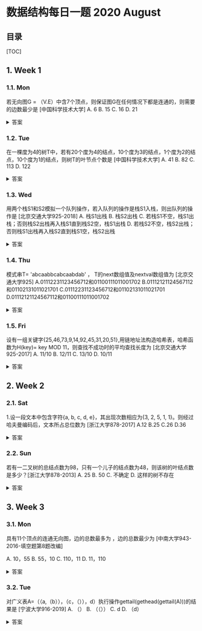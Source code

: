 数据结构每日一题 2020 August
===

目录
---

[TOC]

## 1. Week 1

### 1.1. Mon

若无向图G = （V.E）中含7个顶点，则保证图G在任何情况下都是连通的，则需要的边数最少是            [中国科学技术大学]
A.  6
B.  15
C.  16
D.  21

<details>
<summary>答案</summary>
答案：C<br>
解析：若保证无向图在任何情况下都是连通的，即任意变动图G中的边，图G始终保持连通，首先需要G的任意6个结点构成完全联通子图G1，需要15条边，然后在添加一条边使第7结点与G1连起来，共需16条边
</details>

### 1.2. Tue

在一棵度为4的树T中，若有20个度为4的结点，10个度为3的结点，1个度为2的结点，10个度为1的结点，则树T的叶节点个数是           [中国科学技术大学]
A.  41
B.  82
C.  113
D.  122

<details>
<summary>答案</summary>
答案：B<br>
解析：树的公理：点数比段数多1，n -1  = 20*4 + 3*10 + 1*2 + 10*1 ，所以n = 122 + 1 = 123 ，其他节点的数量总和为 m = 20 + 10 + 1 +10 = 41 ，所以，叶子节点数为n-m = 123 -41 = 82。
</details>

### 1.3. Wed

用两个栈S1和S2模拟一个队列操作，若入队列的操作是栈S1入栈，则出队列的操作是           [北京交通大学925-2018]
A.  栈S1出栈
B.  栈S2出栈
C.  若栈S1不空，栈S1出栈；否则栈S2出栈再入栈S1直到栈S2空，栈S1出栈
D.  若栈S2不空，栈S2出栈；否则栈S1出栈再入栈S2直到栈S1空，栈S2出栈

<details>
<summary>答案</summary>
答案：D<br>
解析：利用两个栈S1和S2来模拟一个队列，当需要向队列中插入一个元素时，用S1来存放已经输入的元素，即S1执行入栈操作，当需要出队时，则对S2执行出栈操作。由于从栈中取出元素的顺序是原顺序的逆序，所以先将S1的所有元素全部出栈并入栈到S2中，再在S2中进行出栈操作，就能实现出队操作，而在执行此操作之前，先判断S2是否为空，否则会导致顺序混乱。
</details>

### 1.4. Thu

模式串T= 'abcaabbcabcaabdab' ， T的next数组值及nextval数组值为         [北京交通大学925]
A.01112231123456712和01100111011001702
B.01112121124567112和01102131011021701
C.01112231123456712和01102131011021701
D.01112121124567112和01100111011001702

<details>
<summary>答案</summary>
答案：C<br>
解析：<br>
id  1   2   3   4   5   6   7   8   9   10  11  12  13  14  15  16  17<br>
char a   b   c   a   a   b   b   c   a   b   c   a   a   b   d   a   b<br>
maxl       0   0   0   1   1   2   0   0   1   2   3   4   5   6   0   1   2<br>
next       0   1   1   1   2   2   3   1   1   2   3   4   5   6   7   1   2<br>
nextval    0   1   1   0   2   1   3   1   0   1   1   0   2   1   7   0   1

如果 next[i] = next[next[i]]，则 nextval[i] := next[next[i]]，否则 nextval[i] := next[i]。
</details>

### 1.5. Fri

设有一组关键字{25,46,73,9,14,92,45,31,20,51},用链地址法构造哈希表，哈希函数为H(key)= key MOD 11，则查找不成功时的平均查找长度为         [北京交通大学925-2017]
A.  11/10
B.  12/11
C.  13/10
D.  10/11

<details>
<summary>答案</summary>
答案：D<br>
解析：10个数字mod 11 后结果为 [3,2,7,9,3,4,1,9,9,7]，查找失败时 地址0 比较0次 地址1 比较1次 地址2 比较1次 地址3 比较2次 地址4 比较1次 地址5 比较0次 地址6 比较0次 地址7 比较2次 地址8 比较0次 地址9 比较3次 地址10 比较0次ASL失败=（1+0+1+2+1+0+0+2+0+3+0）/11 =10/11。
</details>

## 2. Week 2

### 2.1. Sat

1.设一段文本中包含字符{a, b, c, d, e}，其出现次数相应为{3, 2, 5, 1, 1}。则经过哈夫曼编码后，文本所占总位数为            [浙江大学878-2017]
A.12
B.25
C.26
D.36

<details>
<summary>答案</summary>
答案：B<br>
根据哈夫曼树，5编码为1，3编码为11，2编码为110，两个1编码为1110和1111，最后的总位数为，5*1 + 3*2 + 2*3 + 2* 4 = 25。
</details>

### 2.2. Sun

若有一二叉树的总结点数为98，只有一个儿子的结点数为48，则该树的叶结点数是多少？[浙江大学878-2013]
A.  25
B.  50
C.  不确定
D.  这样的树不存在

<details>
<summary>答案</summary>
答案：D<br>
解析：总结点个数为 n0 + n1 + n2，<br>
我们可以得到98 = n0 + n1 + n2<br>
且n1 = 48，同时n0 = n2 + 1<br>
两个式子联立，得到n0 = 51/2 因为结点数不可能是小数，所以不存在这样的树。
</details>

## 3. Week 3

### 3.1. Mon

具有11个顶点的连通无向图，边的总数最多为       ，边的总数最少为        [中南大学943-2016-填空题第8题改编]

A.  10，55
B.  55，10
C.  110，11
D.  11，110

<details>
<summary>答案</summary>
答案：B<br>
解析：对于连通无向图，边的总数最多的情况是此图为无向完全图的时候，此时对于n个顶点，有n*(n-1)/2条边，此题n=11，于是边最多为11*（11-1）/2=55条边的总数最少的情况是此图为树的情况，对于树来说，n个顶点有n-1条边，于是此题中最少10条边。
</details>

### 3.2. Tue

对广义表A=（（a,（b）），（c，（）），d）执行操作gettail(gethead(gettail(A)))的结果是           [宁波大学916-2019]
A.  （）
B.  （（））
C.  d
D.  （d）

<details>
<summary>答案</summary>
答案：B<br>
解析：考察广义表的基本操作。
Head（）函数：取广义表中的第一个元素
Tail（）函数：取广义表中除第一个元素，剩下的元素构成的广义表<br>
于是我们对A先进行一次Tail操作得（（c，（）），d）
再进行一次Head操作得（c，（））
最后进行一次Tail操作得（（））
</details>
